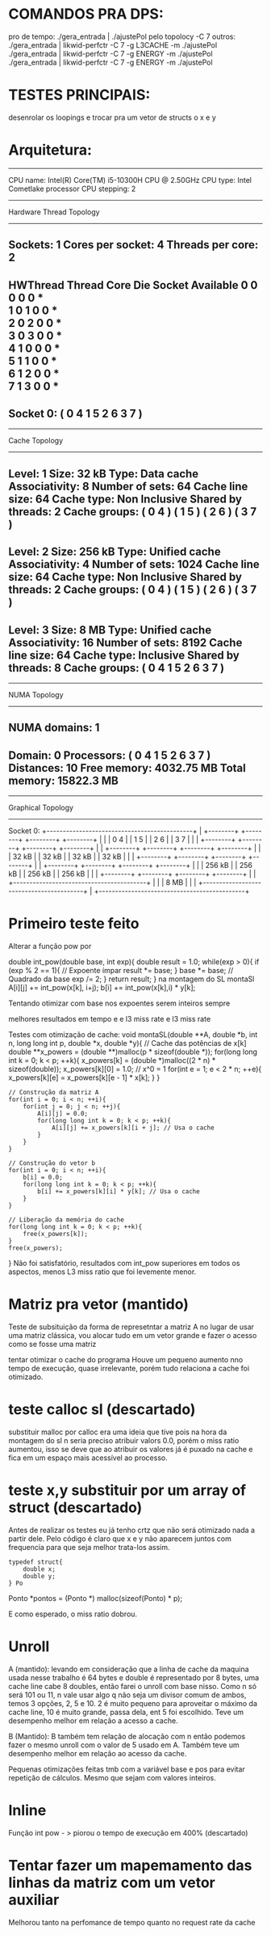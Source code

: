 # COMANDOS PRA DPS:
pro de tempo:
./gera_entrada <Kpontos> <GrauPol> | ./ajustePol
pelo topolocy -C 7
outros:
./gera_entrada <Kpontos> <GrauPol> | likwid-perfctr -C 7 -g L3CACHE -m ./ajustePol
./gera_entrada <Kpontos> <GrauPol> | likwid-perfctr -C 7 -g ENERGY -m ./ajustePol
./gera_entrada <Kpontos> <GrauPol> | likwid-perfctr -C 7 -g ENERGY -m ./ajustePol



# TESTES PRINCIPAIS:
desenrolar os loopings
e trocar pra um vetor de structs o x e y

# Arquitetura: 

--------------------------------------------------------------------------------
CPU name:	Intel(R) Core(TM) i5-10300H CPU @ 2.50GHz
CPU type:	Intel Cometlake processor
CPU stepping:	2
********************************************************************************
Hardware Thread Topology
********************************************************************************
Sockets:		1
Cores per socket:	4
Threads per core:	2
--------------------------------------------------------------------------------
HWThread        Thread        Core        Die        Socket        Available
0               0             0           0          0             *                
1               0             1           0          0             *                
2               0             2           0          0             *                
3               0             3           0          0             *                
4               1             0           0          0             *                
5               1             1           0          0             *                
6               1             2           0          0             *                
7               1             3           0          0             *                
--------------------------------------------------------------------------------
Socket 0:		( 0 4 1 5 2 6 3 7 )
--------------------------------------------------------------------------------
********************************************************************************
Cache Topology
********************************************************************************
Level:			1
Size:			32 kB
Type:			Data cache
Associativity:		8
Number of sets:		64
Cache line size:	64
Cache type:		Non Inclusive
Shared by threads:	2
Cache groups:		( 0 4 ) ( 1 5 ) ( 2 6 ) ( 3 7 )
--------------------------------------------------------------------------------
Level:			2
Size:			256 kB
Type:			Unified cache
Associativity:		4
Number of sets:		1024
Cache line size:	64
Cache type:		Non Inclusive
Shared by threads:	2
Cache groups:		( 0 4 ) ( 1 5 ) ( 2 6 ) ( 3 7 )
--------------------------------------------------------------------------------
Level:			3
Size:			8 MB
Type:			Unified cache
Associativity:		16
Number of sets:		8192
Cache line size:	64
Cache type:		Inclusive
Shared by threads:	8
Cache groups:		( 0 4 1 5 2 6 3 7 )
--------------------------------------------------------------------------------
********************************************************************************
NUMA Topology
********************************************************************************
NUMA domains:		1
--------------------------------------------------------------------------------
Domain:			0
Processors:		( 0 4 1 5 2 6 3 7 )
Distances:		10
Free memory:		4032.75 MB
Total memory:		15822.3 MB
--------------------------------------------------------------------------------


********************************************************************************
Graphical Topology
********************************************************************************
Socket 0:
+---------------------------------------------+
| +--------+ +--------+ +--------+ +--------+ |
| |  0 4   | |  1 5   | |  2 6   | |  3 7   | |
| +--------+ +--------+ +--------+ +--------+ |
| +--------+ +--------+ +--------+ +--------+ |
| |  32 kB | |  32 kB | |  32 kB | |  32 kB | |
| +--------+ +--------+ +--------+ +--------+ |
| +--------+ +--------+ +--------+ +--------+ |
| | 256 kB | | 256 kB | | 256 kB | | 256 kB | |
| +--------+ +--------+ +--------+ +--------+ |
| +-----------------------------------------+ |
| |                   8 MB                  | |
| +-----------------------------------------+ |
+---------------------------------------------+


# Primeiro teste feito
Alterar a função pow por 

double int_pow(double base, int exp){
    double result = 1.0;
    while(exp > 0){
        if (exp % 2 == 1){ // Expoente ímpar
            result *= base;
        }
        base *= base; // Quadrado da base
        exp /= 2;
    }
    return result;
}
na montagem do SL montaSl
	A[i][j] += int_pow(x[k], i+j);
    b[i] += int_pow(x[k],i) * y[k];


Tentando otimizar com base nos expoentes serem inteiros sempre

melhores resultados em tempo e e l3 miss rate e l3 miss rate

Testes com otimização de cache: void montaSL(double **A, double *b, int n, long long int p, double *x, double *y){
    // Cache das potências de x[k]
    double **x_powers = (double **)malloc(p * sizeof(double *));
    for(long long int k = 0; k < p; ++k){
        x_powers[k] = (double *)malloc((2 * n) * sizeof(double));
        x_powers[k][0] = 1.0; // x^0 = 1
        for(int e = 1; e < 2 * n; ++e){
            x_powers[k][e] = x_powers[k][e - 1] * x[k];
        }
    }

    // Construção da matriz A
    for(int i = 0; i < n; ++i){
        for(int j = 0; j < n; ++j){
            A[i][j] = 0.0;
            for(long long int k = 0; k < p; ++k){
                A[i][j] += x_powers[k][i + j]; // Usa o cache
            }
        }
    }

    // Construção do vetor b
    for(int i = 0; i < n; ++i){
        b[i] = 0.0;
        for(long long int k = 0; k < p; ++k){
            b[i] += x_powers[k][i] * y[k]; // Usa o cache
        }
    }

    // Liberação da memória do cache
    for(long long int k = 0; k < p; ++k){
        free(x_powers[k]);
    }
    free(x_powers);
}
Não foi satisfatório, resultados com int_pow superiores em todos os aspectos, menos L3 miss ratio que foi levemente menor.

# Matriz pra vetor (mantido)
Teste de subsituição da forma de represetntar a matriz A
no lugar de usar uma matriz clássica, vou alocar tudo em um vetor grande e fazer o acesso como se fosse uma matriz

tentar otimizar o cache do programa
Houve um pequeno aumento nno tempo de execução, quase irrelevante, porém tudo relaciona a cache foi otimizado.

# teste calloc sl (descartado)
substituir malloc por calloc era uma ideia que tive pois na hora da montagem do sl n seria preciso atribuir valors 0.0, porém o miss ratio aumentou, isso se deve que ao atribuir os valores já é puxado na cache e fica em um espaço mais acessível ao processo.

# teste x,y substituir por um array of struct (descartado)
Antes de realizar os testes eu já tenho crtz que não será otimizado nada a partir dele. Pelo código é claro que x e y não aparecem juntos com frequencia para que seja melhor trata-los assim.

    typedef struct{
        double x;
        double y;
    } Po
  Ponto *pontos = (Ponto *) malloc(sizeof(Ponto) * p);

E como esperado, o miss ratio dobrou.

# Unroll

A (mantido): 
levando em consideração que a linha de cache da maquina usada nesse trabalho é 64 bytes e double é representado por 8 bytes, uma cache line cabe 8 doubles, então farei o unroll com base nisso.
Como n só será 101 ou 11, n vale usar algo q não seja um divisor comum de ambos, temos 3 opções, 2, 5 e 10.
2 é muito pequeno para aproveitar o máximo da cache line, 10 é muito grande, passa dela, ent 5 foi escolhido.
Teve um desempenho melhor em relação a acesso a cache.

B (Mantido):
B também tem relação de alocação com n então podemos fazer o mesmo unroll com o valor de 5 usado em A.
Também teve um desempenho melhor em relação ao acesso da cache.

Pequenas otimizações feitas tmb com a variável base e pos para evitar repetição de cálculos. Mesmo que sejam com valores inteiros.

# Inline

Função int pow - > piorou o tempo de execução em 400% (descartado)

# Tentar fazer um mapemamento das linhas da matriz com um vetor auxiliar

Melhorou tanto na perfomance de tempo quanto no request rate da cache